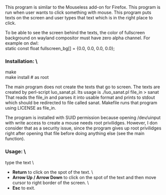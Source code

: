 This program is similar to the Mouseless add-on for Firefox.
This program is run when user wants to click something with mouse.
This program puts texts on the screen and user types that text which is in the right place to click.

To be able to see the screen behind the texts, the color of fullscreen background on wayland compositor must have zero alpha channel.
For example on dwl: \
static const float fullscreen\_bg[]         = {0.0, 0.0, 0.0, 0.0};

### Installation: \
  make \
  make install # as root

The main program does not create the texts that go to screen.
The texts are created by perl-script luo\_sanat.pl.
Its usage is ./luo\_sanat.pl file\_in > sanat
That reads the file\_in and parses it into usable format and prints to stdout which should be redirected to file called sanat.
Makefile runs that program using LICENSE as file\_in.

The program is installed with SUID permission because opening /dev/uinput with write access to create a mouse needs root privilidges.
However, I don consider that as a security issue, since the program gives up root privilidges right after opening that file before doing anything else (see the main function).

### Usage: \
type the text \
- **Return** to click on the spot of the text. \
- **Arrow Up / Arrow Down** to click on the spot of the text and then move cursor to right border of the screen. \
- **Esc** to exit.
